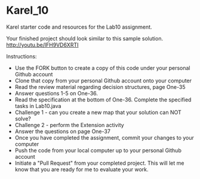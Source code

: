 Karel_10
======

Karel starter code and resources for the Lab10 assignment.

Your finished project should look similar to this sample solution. http://youtu.be/lFH9VD6XRTI

Instructions:
* Use the FORK button to create a copy of this code under your personal Github account
* Clone that copy from your personal Github account onto your computer
* Read the review material regarding decision structures, page One-35
* Answer questions 1-5 on One-36.
* Read the specification at the bottom of One-36.  Complete the specified tasks in Lab10.java
* Challenge 1 - can you create a new map that your solution can NOT solve?
* Challenge 2 - perform the Extension activity 
* Answer the questions on page One-37
* Once you have completed the assignment, commit your changes to your computer
* Push the code from your local computer up to your personal Github account
* Initiate a "Pull Request" from your completed project.  This will let me know that you are ready for me to evaluate your work.
